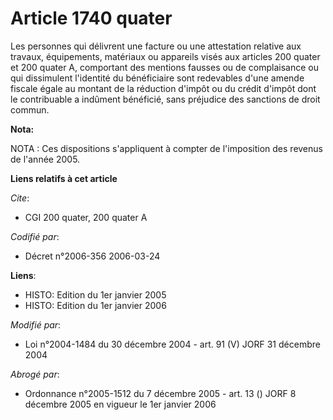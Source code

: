# Article 1740 quater

Les personnes qui délivrent une facture ou une attestation relative aux travaux, équipements, matériaux ou appareils visés
aux articles 200 quater et 200 quater A, comportant des mentions fausses ou de complaisance ou qui dissimulent l'identité du
bénéficiaire sont redevables d'une amende fiscale égale au montant de la réduction d'impôt ou du crédit d'impôt dont le
contribuable a indûment bénéficié, sans préjudice des sanctions de droit commun.

**Nota:**

NOTA : Ces dispositions s'appliquent à compter de l'imposition des revenus de l'année 2005.

**Liens relatifs à cet article**

_Cite_:

  - CGI 200 quater, 200 quater A

_Codifié par_:

  - Décret n°2006-356 2006-03-24

**Liens**:

  - HISTO: Edition du 1er janvier 2005
  - HISTO: Edition du 1er janvier 2006

_Modifié par_:

  - Loi n°2004-1484 du 30 décembre 2004 - art. 91 (V) JORF 31 décembre 2004

_Abrogé par_:

  - Ordonnance n°2005-1512 du 7 décembre 2005 - art. 13 () JORF 8 décembre 2005 en vigueur le 1er janvier 2006
